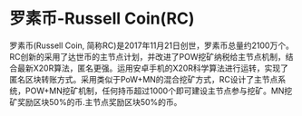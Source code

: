 # 罗素币-Russell Coin(RC)

罗素币(Russell Coin, 简称RC)是2017年11月21日创世，罗素币总量约2100万个。RC创新的采用了达世币的主节点计划，并改进了POW挖矿纳税给主节点机制，结合最新X20R算法，匿名更强。运用安卓手机的X20R科学算法进行运转，实现了匿名区块转账方式。采用类似于PoW+MN的混合挖矿方式，RC设计了主节点系统，POW+MN挖矿机制，任何持币超过1000个即可建设主节点参与挖矿。MN挖矿奖励区块50%的币.主节点奖励区块50%的币。

